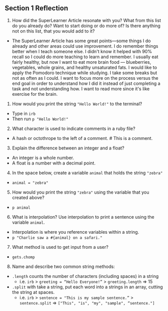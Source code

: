 ## Section 1 Reflection

1. How did the SuperLearner Article resonate with you? What from this list do you already do? Want to start doing or do more of? Is there anything not on this list, that you would add to it?
  * The SuperLearner Article has some great points—some things I do already and other areas could use improvement. I do remember things better when I teach someone else. I didn't know it helped with 90% recall so I could do more teaching to learn and remember. I usually eat fairly healthy, but now I want to eat more brain food — blueberries, vegetables, whole grains, and healthy unsaturated fats. I would like to apply the Pomodoro technique while studying. I take some breaks but not as often as I could. I want to focus more on the process versus the end goal in order to understand how I did it instead of just completing a task and not understanding how. I want to read more since it's like exercise for the brain.

1. How would you print the string `"Hello World!"` to the terminal?
  * Type in `irb`
  * Then run `p "Hello World!"`

2. What character is used to indicate comments in a ruby file?
  * A hash or octothrope to the left of a comment. # This is a comment.

3. Explain the difference between an integer and a float?
  * An integer is a whole number.
  * A float is a number with a decimal point.

4. In the space below, create a variable `animal` that holds the string `"zebra"`
  * `animal = "zebra"`

5. How would you print the string `"zebra"` using the variable that you created above?
  * `p animal`

6. What is interpolation? Use interpolation to print a sentence using the variable `animal`.
  * Interpolation is where you reference variables within a string.
  * `p "Charlie saw a #{animal} on a safari."`

7. What method is used to get input from a user?
  * `gets.chomp`

8. Name and describe two common string methods:
  * `.length` counts the number of characters (including spaces) in a string
    * i.e. `irb` > `greeting = “Hello Everyone!”` > `greeting.length` => 15
  * `.split` with take a string, put each word into a strings in an array, cutting the string at spaces.
    * i.e. `irb` > `sentence = "This is my sample sentence.”` > `sentence.split` => `["This", "is", "my", "sample", “sentence."]`

